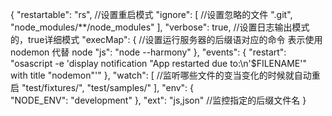 {
  "restartable": "rs",   //设置重启模式
  "ignore": [    //设置忽略的文件
    ".git",
    "node_modules/**/node_modules"
  ],
  "verbose": true,  //设置日志输出模式的，true详细模式
  "execMap": {     //设置运行服务器的后缀语对应的命令 表示使用nodemon 代替 node
    "js": "node --harmony"
  },
  "events": {
    "restart": "osascript -e 'display notification \"App restarted due to:\n'$FILENAME'\" with title \"nodemon\"'"
  },
  "watch": [   //监听哪些文件的变当变化的时候就自动重启
    "test/fixtures/",
    "test/samples/"
  ],
  "env": {  
    "NODE_ENV": "development"
  },
  "ext": "js,json"    //监控指定的后缀文件名
}